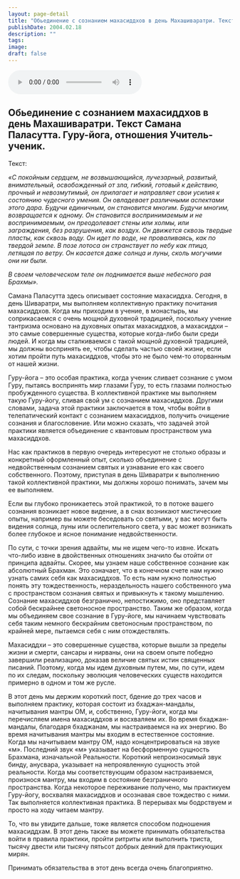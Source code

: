 ```yaml
---
layout: page-detail
title: "Обьединение с сознанием махасиддхов в день Махашиваратри. Текст Самана Паласутта"
publishDate: 2004.02.18
description: ""
tags:
image:
draft: false
---
```


<audio title="2004.02.18 - Обьединение с сознанием махасиддхов в день Махашиваратри. Текст Самана Паласутта.mp3" src="https://filer-api.advayta.org/v1.0/public/files/73063" controls=""></audio>

## **Обьединение с сознанием махасиддхов в день Махашиваратри.** **Текст Самана Паласутта. Гуру-йога, отношения Учитель-ученик.**
 Текст:

_«С покойным сердцем, не возвышающийся, лучезарный, развитый, внимательный, освобожденный от зла, гибкий, готовый к действию, прочный и невозмутимый, он прилагает и направляет свои усилия к состоянию чудесного умения. Он овладевает различными аспектами этого дара. Будучи единичным, он становится многим. Будучи многим, возвращается к одному. Он становится воспринимаемым и не воспринимаемым, он преодолевает стены или холмы, или заграждения, без разрушения, как воздух. Он движется сквозь твердые пласты, как сквозь воду. Он идет по воде, не проваливаясь, как по твердой земле. В позе лотоса он странствует по небу как птица, летящая по ветру. Он касается даже солнца и луны, сколь могучими они ни были._ 

 _В своем человеческом теле он поднимается выше небесного рая Брахмы»._ 

 Самана Паласутта здесь описывает состояние махасиддха. Сегодня, в день Шиваратри, мы выполняем коллективную практику почитания махасиддхов. Когда мы приходим в учение, в монастырь, мы соприкасаемся с очень мощной духовной традицией, поскольку учение тантризма основано на духовных опытах махасиддхов, а махасиддхи – это самые совершенные существа, которые когда-либо были среди людей. И когда мы сталкиваемся с такой мощной духовной традицией, мы должны воспринять ее, чтобы сделать частью своей жизни, если хотим пройти путь махасиддхов, чтобы это не было чем-то оторванным от нашей жизни.

  
 Гуру-йога – это особая практика, когда ученик сливает сознание с умом Гуру, пытаясь воспринять мир глазами Гуру, то есть глазами полностью пробужденного существа. В коллективной практике мы выполняем такую Гуру-йогу, сливая свой ум с сознанием махасиддхов. Другими словами, задача этой практики заключается в том, чтобы войти в телепатический контакт с сознанием махасиддхов, получить очищение сознания и благословение. Или можно сказать, что задачей этой практики является объединение с квантовым пространством ума махасиддхов.

  
 Нас как практиков в первую очередь интересуют не столько образы и конкретный оформленный опыт, сколько объединение с недвойственным сознанием святых и узнавание его как своего собственного. Поэтому, приступая в день Шиваратри к выполнению такой коллективной практики, мы должны хорошо понимать, зачем мы ее выполняем.

 Если вы глубоко проникаетесь этой практикой, то в потоке вашего сознания возникает новое видение, а в снах возникают мистические опыты, например вы можете беседовать со святыми, у вас могут быть видения солнца, луны или ослепительного света, у вас может возникать более глубокое и ясное понимание недвойственности.

  
 По сути, с точки зрения адвайты, мы не ищем чего-то извне. Искать что-либо извне в двойственных отношениях значило бы отойти от принципа адвайты. Скорее, мы узнаем наше собственное сознание как абсолютный Брахман. Это означает, что в конечном счете нам нужно узнать самих себя как махасиддхов. То есть нам нужно полностью понять эту тождественность, нераздельность нашего собственного ума с пространством сознания святых и привыкнуть к такому мышлению. Сознание махасиддхов безгранично, непостижимо, оно представляет собой бескрайнее светоносное пространство. Таким же образом, когда мы объединяем свое сознание в Гуру-йоге, мы начинаем чувствовать себя таким немного бескрайним светоносным пространством, по крайней мере, пытаемся себя с ним отождествлять.

  
 Махасиддхи – это совершенные существа, которые вышли за пределы жизни и смерти, сансары и нирваны, они на своем опыте победно завершили реализацию, доказав величие святых истин священных писаний. Поэтому, когда мы идем духовным путем, мы, по сути, идем по их следам, поскольку эволюция человеческих существ находится примерно в одном и том же русле.

  
 В этот день мы держим короткий пост, бдение до трех часов и выполняем практику, которая состоит из бхаджан-мандалы, начитывания мантры ОМ, и, собственно, Гуру-йоги, когда мы перечисляем имена махасиддхов и восхваляем их. Во время бхаджан-мандалы, благодаря бхаджанам, мы настраиваемся на их энергию. Во время начитывания мантры мы входим в естественное состояние. Когда мы начитываем мантру ОМ, надо концентрироваться на звуке «м». Последний звук «м» указывает на бесформенную сущность Брахмана, изначальной Реальности. Короткий непроизносимый звук бинду, анусвара, указывает на непроявленную сущность этой реальности. Когда мы соответствующим образом настраиваемся, произнося мантру, мы входим в состояние безграничного пространства. Когда некоторое переживание получено, мы практикуем Гуру-йогу, восхваляя махасиддхов и осознавая свое тождество с ними. Так выполняется коллективная практика. В перерывах мы бодрствуем и просто на ходу читаем мантру.

  
 То, что вы увидите дальше, тоже является способом подношения махасиддхам. В этот день также вы можете принимать обязательства войти в правила практики, пройти ритриты или выполнить триста, тысячу двести или тысячу пятьсот добрых деяний для практикующих мирян.

 Принимать обязательства в этот день всегда очень благоприятно.
  
  
